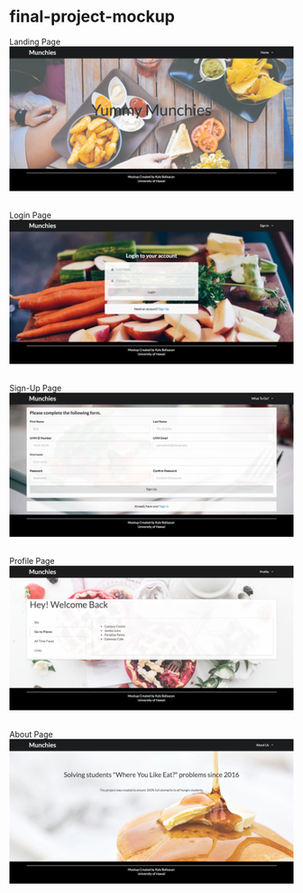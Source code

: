# final-project-mockup

Landing Page
<br>
<img src="/app/public/images/landing.png">
<br><br>

Login Page
<br>
<img src="/app/public/images/login.png">
<br><br>

Sign-Up Page
<br>
<img src="/app/public/images/signup.png">
<br><br>

Profile Page
<br>
<img src="/app/public/images/profile.png">
<br><br>

About Page
<br>
<img src="/app/public/images/about.png">
<br><br>